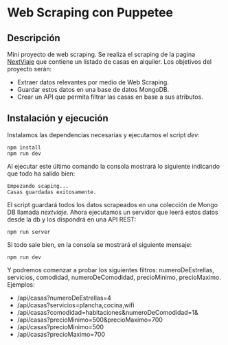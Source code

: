 # Web Scraping con Puppetee

## Descripción

Mini proyecto de web scraping. Se realiza el scraping de la pagina [NextViaje](https://nextviaje.now.sh/) que contiene un listado de casas en alquiler. Los objetivos del proyecto serán:

* Extraer datos relevantes por medio de Web Scraping.
* Guardar estos datos en una base de datos MongoDB.
* Crear un API que permita filtrar las casas en base a sus atributos.

## Instalación y ejecución

Instalamos las dependencias necesarias y ejecutamos el script *dev*:

```console
npm install
npm run dev
```

Al ejecutar este último comando la consola mostrará lo siguiente indicando que todo ha salido bien:

```console
Empezando scaping...
Casas guardadas exitosamente.
```

El script guardará todos los datos scrapeados en una colección de Mongo DB llamada *nextviaje*. Ahora ejecutamos un servidor que leerá estos datos desde la db y los dispondrá en una API REST:

```console
npm run server
```

Si todo sale bien, en la consola se mostrará el siguiente mensaje:

```console
npm run dev
```

Y podremos comenzar a probar los siguientes filtros: numeroDeEstrellas, servicios, comodidad, numeroDeComodidad, precioMinimo, precioMaximo. Ejemplos:
* /api/casas?numeroDeEstrellas=4
* /api/casas?servicios=plancha,cocina,wifi
* /api/casas?comodidad=habitaciones&numeroDeComodidad=1&
* /api/casas?precioMinimo=500&precioMaximo=700
* /api/casas?precioMinimo=500
* /api/casas?precioMaximo=700
